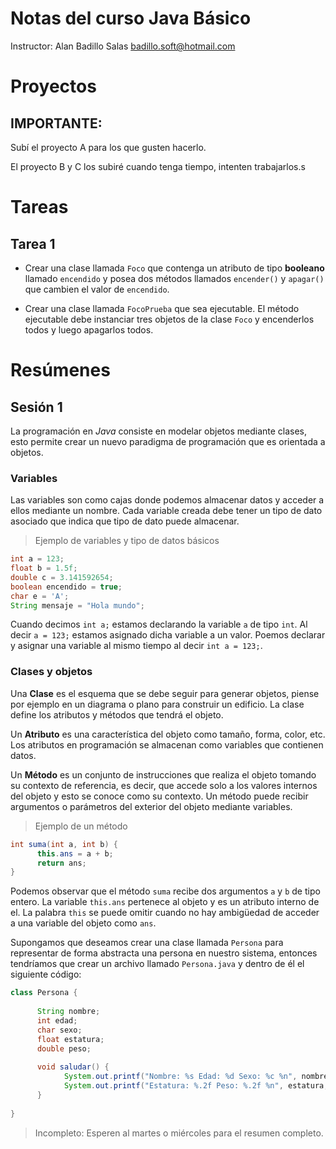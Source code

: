 # Notas del curso Java Básico

Instructor: Alan Badillo Salas <badillo.soft@hotmail.com>

# Proyectos

## IMPORTANTE:

Subí el proyecto A para los que gusten hacerlo.

El proyecto B y C los subiré cuando tenga tiempo, intenten trabajarlos.s

# Tareas

## Tarea 1

* Crear una clase llamada `Foco` que contenga un atributo de tipo **booleano** llamado `encendido` y posea dos métodos llamados `encender()` y `apagar()` que cambien el valor de `encendido`.

* Crear una clase llamada `FocoPrueba` que sea ejecutable. El método ejecutable debe instanciar tres objetos de la clase `Foco` y encenderlos todos y luego apagarlos todos.

# Resúmenes

## Sesión 1

La programación en *Java* consiste en modelar objetos mediante clases, esto permite crear un nuevo paradigma de programación que es orientada a objetos.

### Variables

Las variables son como cajas donde podemos almacenar datos y acceder a ellos mediante un nombre. Cada variable creada debe tener un tipo de dato asociado que indica que tipo de dato puede almacenar.

> Ejemplo de variables y tipo de datos básicos

~~~java
int a = 123;
float b = 1.5f;
double c = 3.141592654;
boolean encendido = true;
char e = 'A';
String mensaje = "Hola mundo";
~~~~

Cuando decimos `int a;` estamos declarando la variable `a` de tipo `int`. Al decir `a = 123;` estamos asignado dicha variable a un valor. Poemos declarar y asignar una variable al mismo tiempo al decir `int a = 123;`.

### Clases y objetos

Una **Clase** es el esquema que se debe seguir para generar objetos, piense por ejemplo en un diagrama o plano para construir un edificio. La clase define los atributos y métodos que tendrá el objeto.

Un **Atributo** es una característica del objeto como tamaño, forma, color, etc. Los atributos en programación se almacenan como variables que contienen datos.

Un **Método** es un conjunto de instrucciones que realiza el objeto tomando su contexto de referencia, es decir, que accede solo a los valores internos del objeto y esto se conoce como su contexto. Un método puede recibir argumentos o parámetros del exterior del objeto mediante variables.

> Ejemplo de un método

~~~java
int suma(int a, int b) {
      this.ans = a + b;
      return ans;
}
~~~

Podemos observar que el método `suma` recibe dos argumentos `a` y `b` de tipo entero. La variable `this.ans` pertenece al objeto y es un atributo interno de el. La palabra `this` se puede omitir cuando no hay ambigüedad de acceder a una variable del objeto como `ans`.

Supongamos que deseamos crear una clase llamada `Persona` para representar de forma abstracta una persona en nuestro sistema, entonces tendríamos que crear un archivo llamado `Persona.java` y dentro de él el siguiente código:

~~~java
class Persona {
      
      String nombre;
      int edad;
      char sexo;
      float estatura;
      double peso;
      
      void saludar() {
            System.out.printf("Nombre: %s Edad: %d Sexo: %c %n", nombre, edad, sexo);
            System.out.printf("Estatura: %.2f Peso: %.2f %n", estatura, peso);
      }
      
}
~~~

> Incompleto: Esperen al martes o miércoles para el resumen completo.
